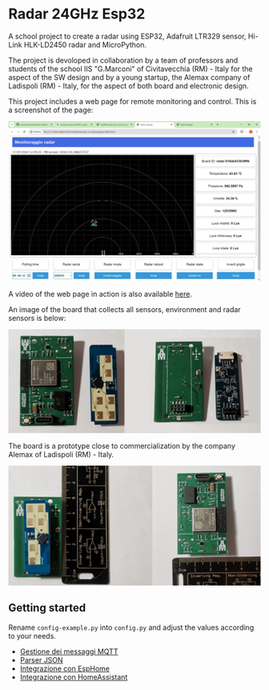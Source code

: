 # Radar 24GHz Esp32


A school project to create a radar using ESP32, Adafruit LTR329 sensor, Hi-Link HLK-LD2450 radar and MicroPython.

The project is devoloped in collaboration by a team of professors and students of the school IIS "G.Marconi" of Civitavecchia (RM) - Italy for the aspect of the SW design and by a young startup, the Alemax company of Ladispoli (RM) - Italy, for the aspect of both board and electronic design.

This project includes a web page for remote monitoring and control. This is a screenshot of the page:


![Web screenshot](web-screenshot.jpeg)


A video of the web page in action is also available [here](https://drive.google.com/file/d/1KjS-0TWMNAd9SawNiWF4eYCHru64Aw-G/view?usp=sharing).


An image of the board that collects all sensors, environment and radar sensors is below:


<img src="img/radaresp2.png" alt="alt text" width="1000">


The board is a prototype close to commercialization by the company Alemax of Ladispoli (RM) - Italy.


<img src="img/radaresp3.png" alt="alt text" width="1000">




## Getting started


Rename `config-example.py` into `config.py` and adjust the values according to your needs.


- [Gestione dei messaggi MQTT](mqtt_messages_logic.md)
- [Parser JSON](json_parser.md)
- [Integrazione con EspHome](/esphome/esphome.md)
- [Integrazione con HomeAssistant](/HomeAssistant/homeAssistant.md)
